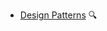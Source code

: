 * [Design Patterns](./designPatterns/)
  <trigger for="pop:design-patterns-preview">:mag:</trigger>

<popover id="pop:design-patterns-preview" title="Software Design Patterns :mag:" placement="right">
  <div slot="content">
    <include src="preview.md" />
  </div>
</popover>

